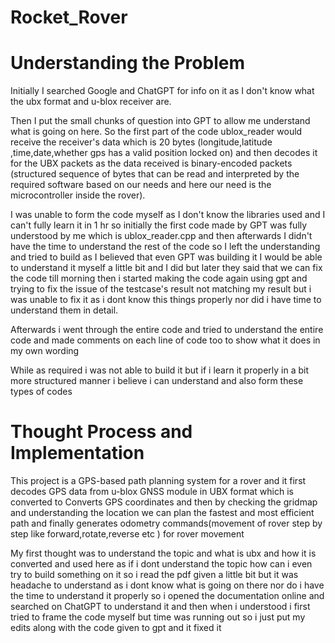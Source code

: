 # Rocket_Rover

# Understanding the Problem


Initially I searched Google and ChatGPT for info on it as I don't know what the ubx format and u-blox receiver are.

Then I put the small chunks of question into GPT to allow me understand what is going on here. So the first part of the code ublox_reader would receive the receiver's data which is 20 bytes (longitude,latitude ,time,date,whether gps has a valid position locked on) and then decodes it for the UBX packets as the data received is binary-encoded packets (structured sequence of bytes that can be read and interpreted by the required software based on our needs and here our need is the microcontroller inside the rover).


I was unable to form the code myself as I don't know the libraries used and I can't fully learn it in 1 hr so initially the first code made by GPT was fully understood by me which is ublox_reader.cpp and then afterwards I didn't have the time to understand the rest of the code so I left the understanding and tried to build as I believed that even GPT was building it I would be able to understand it myself a little bit and I did but later they said that we can fix the code till morning then i started making the code again using gpt and trying to fix the issue of the testcase's result not matching my result but i was unable to fix it as i dont know this things properly nor did i have time to understand them in detail.


 Afterwards i went through the entire code and tried to understand the entire code and made comments on each line of code too to show what it does in my own wording

While as required i was not able to build it but if i learn it properly in a bit more structured manner i believe i can understand and also form these types of codes  


# Thought Process and Implementation


This project is a GPS-based path planning system for a rover and it first decodes GPS data from u-blox GNSS module in UBX format which is converted to Converts GPS coordinates and then by checking the gridmap and understanding the location we can plan the fastest and most efficient path and finally generates odometry commands(movement of rover step by step like forward,rotate,reverse etc ) for rover movement


My first thought was to understand the topic and what is ubx and how it is converted and used here as if i dont understand the topic how can i even try to build something on it so i read the pdf given a little bit but it was headache to understand as i dont know what is going on there nor do i have the time to understand it properly so i opened the documentation online and searched on ChatGPT to understand it and then when i understood i first tried to frame the code myself but time was running out so i just put my edits along with the code given to gpt and it fixed it 
